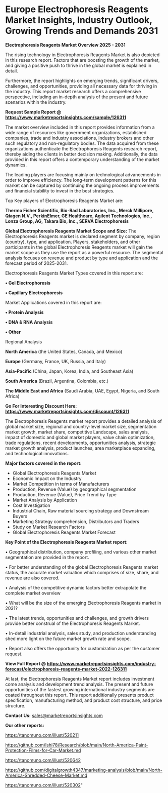 # Europe Electrophoresis Reagents Market Insights, Industry Outlook, Growing Trends and Demands 2031

<Strong> Electrophoresis Reagents Market Overview 2025 - 2031</strong>

The rising technology in Electrophoresis Reagents Market is also depicted in this research report. Factors that are boosting the growth of the market, and giving a positive push to thrive in the global market is explained in detail.

Furthermore, the report highlights on emerging trends, significant drivers, challenges, and opportunities, providing all necessary data for thriving in the industry. This report market research offers a comprehensive perspective, including an in-depth analysis of the present and future scenarios within the industry.

<strong>Request Sample Report @ <a href=https://www.marketreportsinsights.com/sample/126311>https://www.marketreportsinsights.com/sample/126311</a></strong>

The market overview included in this report provides information from a wide range of resources like government organizations, established companies, trade and industry associations, industry brokers and other such regulatory and non-regulatory bodies. The data acquired from these organizations authenticate the Electrophoresis Reagents research report, thereby aiding the clients in better decision making. Additionally, the data provided in this report offers a contemporary understanding of the market dynamics.

The leading players are focusing mainly on technological advancements in order to improve efficiency. The long-term development patterns for this market can be captured by continuing the ongoing process improvements and financial stability to invest in the best strategies.

Top Key players of Electrophoresis Reagents Market are:

<strong>Thermo Fisher Scientific, Bio-Rad Laboratories, Inc., Merck Millipore, Qiagen N.V., PerkinElmer, GE Healthcare, Agilent Technologies, Inc., Lonza Group, AG, Takara Bio, Inc., SERVA Electrophoresis</strong>

<strong><b>Global Electrophoresis Reagents Market Scope and Size:</b></strong>
The Electrophoresis Reagents market is declared segment by company, region (country), type, and application. Players, stakeholders, and other participants in the global Electrophoresis Reagents market will gain the market scope as they use the report as a powerful resource. The segmental analysis focuses on revenue and product by type and application and the forecast period of 2025-2031.

Electrophoresis Reagents Market Types covered in this report are:

<strong>• Gel Electrophoresis

• Capillary Electrophoresis</strong>

Market Applications covered in this report are:

<strong>• Protein Analysis

• DNA & RNA Analysis

• Other</strong> 

Regional Analysis

<strong>North America</strong> (the United States, Canada, and Mexico)

<strong>Europe</strong> (Germany, France, UK, Russia, and Italy)

<strong>Asia-Pacific</strong> (China, Japan, Korea, India, and Southeast Asia)

<strong>South America</strong> (Brazil, Argentina, Colombia, etc.)

<strong>The Middle East and Africa</strong> (Saudi Arabia, UAE, Egypt, Nigeria, and South Africa)

<strong>Go For Interesting Discount Here: <a href=https://www.marketreportsinsights.com/discount/126311>https://www.marketreportsinsights.com/discount/126311</a></strong>

The Electrophoresis Reagents market report provides a detailed analysis of global market size, regional and country-level market size, segmentation market growth, market share, competitive Landscape, sales analysis, impact of domestic and global market players, value chain optimization, trade regulations, recent developments, opportunities analysis, strategic market growth analysis, product launches, area marketplace expanding, and technological innovations.

<strong><b>Major factors covered in the report:</b></strong>
<ul>
  <li>Global Electrophoresis Reagents Market </li>
  <li>Economic Impact on the Industry</li>
  <li>Market Competition in terms of Manufacturers</li>
  <li>Production, Revenue (Value) by geographical segmentation</li>
  <li>Production, Revenue (Value), Price Trend by Type</li>
  <li>Market Analysis by Application</li>
  <li>Cost Investigation</li>
  <li>Industrial Chain, Raw material sourcing strategy and Downstream Buyers</li>
  <li>Marketing Strategy comprehension, Distributors and Traders</li>
  <li>Study on Market Research Factors</li>
  <li>Global Electrophoresis Reagents Market Forecast</li>
</ul>

<strong><b>Key Point of the Electrophoresis Reagents Market report:</b></strong>

• Geographical distribution, company profiling, and various other market segmentation are provided in the report.

• For better understanding of the global Electrophoresis Reagents market status, the accurate market valuation which comprises of size, share, and revenue are also covered.

• Analysis of the competitive dynamic factors better extrapolate the complete market overview

• What will be the size of the emerging Electrophoresis Reagents market in 2031?

• The latest trends, opportunities and challenges, and growth drivers provide better construal of the Electrophoresis Reagents Market.

• In-detail industrial analysis, sales study, and production understanding shed more light on the future market growth rate and scope.

• Report also offers the opportunity for customization as per the customer request.

<strong><b>View Full Report @ <a href=https://www.marketreportsinsights.com/industry-forecast/electrophoresis-reagents-market-2022-126311>https://www.marketreportsinsights.com/industry-forecast/electrophoresis-reagents-market-2022-126311</a></b></strong>


At last, the Electrophoresis Reagents Market report includes investment come analysis and development trend analysis. The present and future opportunities of the fastest growing international industry segments are coated throughout this report. This report additionally presents product specification, manufacturing method, and product cost structure, and price structure.

<strong>Contact Us:</strong>
sales@marketreportsinsights.com

<strong>Our other reports:</strong>

<a href=https://tanomuno.com/illust/520211>https://tanomuno.com/illust/520211</a>

<a href=https://github.com/Ishi78/Research/blob/main/North-America-Paint-Protection-Films-for-Car-Market.md>https://github.com/Ishi78/Research/blob/main/North-America-Paint-Protection-Films-for-Car-Market.md</a>

<a href=https://tanomuno.com/illust/520642>https://tanomuno.com/illust/520642</a>

<a href=https://github.com/digitalgrowth4347/marketing-analysis/blob/main/North-America-Shredded-Cheese-Market.md>https://github.com/digitalgrowth4347/marketing-analysis/blob/main/North-America-Shredded-Cheese-Market.md</a>

<a href=https://tanomuno.com/illust/520302>https://tanomuno.com/illust/520302</a>"
